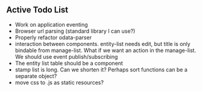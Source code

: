## Active Todo List ##

* Work on application eventing
* Browser url parsing (standard library I can use?)
* Properly refactor odata-parser
* interaction between components.  entity-list needs edit, but title is only bindable from manage-list.  What if we want an action in the manage-list.  We should use event publish/subscribing
* The entity list table should be a component
* stamp list is long.  Can we shorten it?  Perhaps sort functions can be a separate object?
* move css to .js as static resources?


